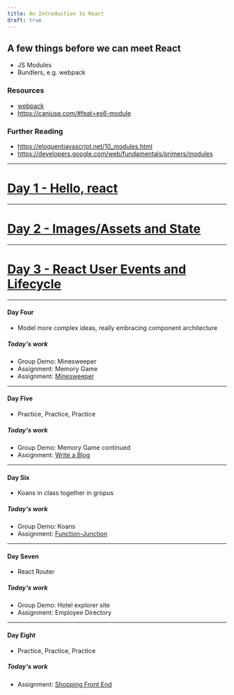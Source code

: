 ```yaml
---
title: An Introduction to React
draft: true
---
```


## A few things before we can meet React

- JS Modules
- Bundlers, e.g. webpack

### Resources

- [webpack](https://webpack.js.org/)
- https://caniuse.com/#feat=es6-module

### Further Reading

- https://eloquentjavascript.net/10_modules.html
- https://developers.google.com/web/fundamentals/primers/modules

---

# [Day 1 - Hello, react](../lectures/day-01)

---

# [Day 2 - Images/Assets and State](../lectures/day-02)

---

# [Day 3 - React User Events and Lifecycle](../lectures/day-03)


---


#### Day Four

- Model more complex ideas, really embracing component architecture

##### Today's work

- Group Demo: Minesweeper
- Assignment: Memory Game
- Assignment: [Minesweeper](../react-ii/react-ii/assignments/minesweeper)


---


#### Day Five

- Practice, Practice, Practice

##### Today's work

- Group Demo: Memory Game continued
- Assignment: [Write a Blog](../assignments/recovery-blog)


---


#### Day Six

- Koans in class together in gropus

##### Today's work

- Group Demo: Koans
- Assignment: [Function-Junction](../../../fundamentals/javascript/assignments/function-junction)


---


#### Day Seven

- React Router

##### Today's work
- Group Demo: Hotel explorer site
- Assignment: Employee Directory


---


#### Day Eight

- Practice, Practice, Practice

##### Today's work

- Assignment: [Shopping Front End](../react-ii/react-ii/assignments/store-front)

